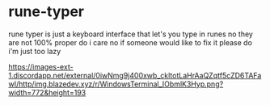 # rune-typer

rune typer is just a keyboard interface that let's you type in runes no they are not 100% proper do i care no if someone would like to fix it please do i'm just too lazy

https://images-ext-1.discordapp.net/external/0iwNmg9j400xwb_ckltotLaHrAaQZqtf5cZD6TAFawI/http/img.blazedev.xyz/r/WindowsTerminal_IObmlK3Hyp.png?width=772&height=193
